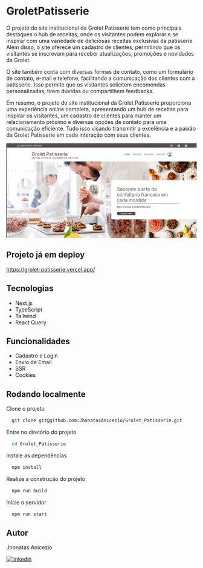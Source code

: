 
# GroletPatisserie

O projeto do site institucional da Grolet Patisserie tem como principais destaques o hub de receitas, onde os visitantes podem explorar e se inspirar com uma variedade de deliciosas receitas exclusivas da patisserie. Além disso, o site oferece um cadastro de clientes, permitindo que os visitantes se inscrevam para receber atualizações, promoções e novidades da Grolet.

O site também conta com diversas formas de contato, como um formulário de contato, e-mail e telefone, facilitando a comunicação dos clientes com a patisserie. Isso permite que os visitantes solicitem encomendas personalizadas, tirem dúvidas ou compartilhem feedbacks.

Em resumo, o projeto do site institucional da Grolet Patisserie proporciona uma experiência online completa, apresentando um hub de receitas para inspirar os visitantes, um cadastro de clientes para manter um relacionamento próximo e diversas opções de contato para uma comunicação eficiente. Tudo isso visando transmitir a excelência e a paixão da Grolet Patisserie em cada interação com seus clientes.

![Site institucional GroletPatisserie](public/website.webp)


## Projeto já em deploy

https://grolet-patisserie.vercel.app/

## Tecnologias

- Next.js
- TypeScript
- Tailwind
- React Query


## Funcionalidades

- Cadastro e Login
- Envio de Email
- SSR
- Cookies


## Rodando localmente

Clone o projeto

```bash
  git clone git@github.com:JhonatasAnicezio/Grolet_Patisserie.git
```

Entre no diretório do projeto

```bash
  cd Grolet_Patisserie
```

Instale as dependências

```bash
  npm install
```

Realize a construção do projeto

```bash
  npm run build
```

Inicie o servidor

```bash
  npm run start
```


## Autor
Jhonatas Anicezio

[![linkedin](https://img.shields.io/badge/linkedin-0A66C2?style=for-the-badge&logo=linkedin&logoColor=white)](https://www.linkedin.com/in/jhonatas-anicezio/)
